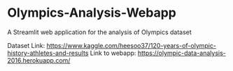 # Olympics-Analysis-Webapp
A Streamlit web application for the analysis of Olympics dataset

Dataset Link: https://www.kaggle.com/heesoo37/120-years-of-olympic-history-athletes-and-results
Link to webapp: https://olympic-data-analysis-2016.herokuapp.com/
